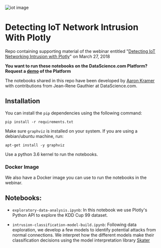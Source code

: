 ![iot image](https://camo.githubusercontent.com/56fb7c9e3129755320229df81eea6d1a4635d468/68747470733a2f2f63646e322e68756273706f742e6e65742f68756266732f3533323034352f706c6f746c792d776562696e61722d696f742d6e6574776f726b2d696e74727573696f6e2d393030783435302e6a7067)

# Detecting IoT Network Intrusion With Plotly

Repo containing supporting material of the webinar entitled "[Detecting IoT Networking Intrusion with Plotly](https://www.datascience.com/resources/webinars/plotly-iot-network-intrusion)" on March 27, 2018

**You want to run these notebooks on the DataScience.com Platform? Request a [demo](https://www.datascience.com/request-demo?hsCtaTracking=74a4e9d5-d6c1-4dc1-b494-9f4c45847000%7C4e0d2014-a652-446c-b385-da9d9219ba70) of the Platform**

The notebooks shared in this repo have been developed by [Aaron Kramer](https://github.com/aikramer2) 
with contributions from Jean-Rene Gauthier at DataScience.com. 

## Installation 

You can install the `pip` dependencies using the following command:

```
pip install -r requirements.txt 
``` 

Make sure `graphviz` is installed on your system. If you are using a debian/ubuntu 
machine, run: 

```
apt-get install -y graphviz
```

Use a python 3.6 kernel to run the notebooks. 


### Docker Image

We also have a Docker image you can use to run the notebooks in the webinar. 


## Notebooks: 

* `exploratory-data-analysis.ipynb`: In this notebook we use Plotly's Python API to explore the KDD Cup 99 dataset. 

* `intrusion-classification-model-build.ipynb`: Following data exploration, we develop a few models to identify potential attacks from normal connections. We interpret how the different models make their classification decisions using the model interpretation library [Skater](https://github.com/datascienceinc/Skater)
